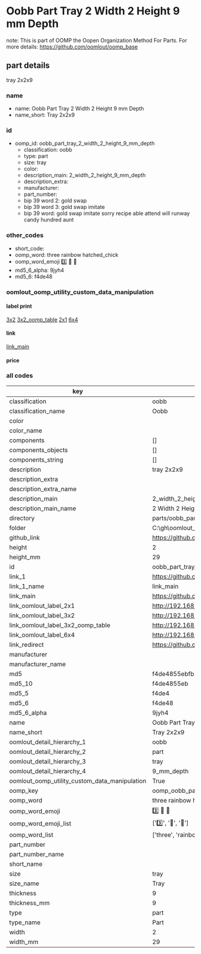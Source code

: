 # Oobb Part Tray 2 Width 2 Height 9 mm Depth  

note: This is part of OOMP the Oopen Organization Method For Parts. For more details: https://github.com/oomlout/oomp_base

##  part details
  



tray 2x2x9



### name
* name: Oobb Part Tray 2 Width 2 Height 9 mm Depth
* name_short: Tray 2x2x9 
### id
* oomp_id: oobb_part_tray_2_width_2_height_9_mm_depth
  * classification: oobb
  * type: part
  * size: tray
  * color: 
  * description_main: 2_width_2_height_9_mm_depth
  * description_extra: 
  * manufacturer: 
  * part_number: 
  * bip 39 word 2: gold swap
  * bip 39 word 3: gold swap imitate
  * bip 39 word: gold swap imitate sorry recipe able attend will runway candy hundred aunt

### other_codes
* short_code: 
* oomp_word: three rainbow hatched_chick
* oomp_word_emoji :three: :rainbow: :hatched_chick:
* md5_6_alpha: 9jyh4
* md5_6: f4de48






### oomlout_oomp_utility_custom_data_manipulation
#### label print
[3x2](http://192.168.1.245:1112/?label=oomp%209jyh4)
[3x2_oomp_table](http://192.168.1.108:1112/?label=oomp%209jyh4)
[2x1](http://192.168.1.242:1112/?label=oomp%209jyh4)
[6x4](http://192.168.1.55:1112/?label=oomp%209jyh4)    

#### link

[link_main](https://github.com/oomlout/oomlout_oobb_version_4_generated_parts/tree/main/navigation_oomp/oobb/part/tray/2_width_2_height_9_mm_depth/part)                              

#### price







### all codes 
| key | value |  
| --- | --- |  
| classification | oobb |  
| classification_name | Oobb |  
| color |  |  
| color_name |  |  
| components | [] |  
| components_objects | [] |  
| components_string | [] |  
| description | tray 2x2x9 |  
| description_extra |  |  
| description_extra_name |  |  
| description_main | 2_width_2_height_9_mm_depth |  
| description_main_name | 2 Width 2 Height 9 mm Depth |  
| directory | parts/oobb_part_tray_2_width_2_height_9_mm_depth |  
| folder | C:\gh\oomlout_oobb_version_4_generated_parts\parts\oobb_part_tray_2_width_2_height_9_mm_depth |  
| github_link | https://github.com/oomlout/oomlout_oomp_part_src/tree/main/parts/oobb_part_tray_2_width_2_height_9_mm_depth |  
| height | 2 |  
| height_mm | 29 |  
| id | oobb_part_tray_2_width_2_height_9_mm_depth |  
| link_1 | https://github.com/oomlout/oomlout_oobb_version_4_generated_parts/tree/main/navigation_oomp/oobb/part/tray/2_width_2_height_9_mm_depth/part |  
| link_1_name | link_main |  
| link_main | https://github.com/oomlout/oomlout_oobb_version_4_generated_parts/tree/main/navigation_oomp/oobb/part/tray/2_width_2_height_9_mm_depth/part |  
| link_oomlout_label_2x1 | http://192.168.1.242:1112/?label=oomp%209jyh4 |  
| link_oomlout_label_3x2 | http://192.168.1.245:1112/?label=oomp%209jyh4 |  
| link_oomlout_label_3x2_oomp_table | http://192.168.1.108:1112/?label=oomp%209jyh4 |  
| link_oomlout_label_6x4 | http://192.168.1.55:1112/?label=oomp%209jyh4 |  
| link_redirect | https://github.com/oomlout/oomlout_oobb_version_4_generated_parts/tree/main/parts/oobb_tray_02_02_09 |  
| manufacturer |  |  
| manufacturer_name |  |  
| md5 | f4de4855ebfb21d00159dcf6e2f6d322 |  
| md5_10 | f4de4855eb |  
| md5_5 | f4de4 |  
| md5_6 | f4de48 |  
| md5_6_alpha | 9jyh4 |  
| name | Oobb Part Tray 2 Width 2 Height 9 mm Depth |  
| name_short | Tray 2x2x9  |  
| oomlout_detail_hierarchy_1 | oobb |  
| oomlout_detail_hierarchy_2 | part |  
| oomlout_detail_hierarchy_3 | tray |  
| oomlout_detail_hierarchy_4 | 9_mm_depth |  
| oomlout_oomp_utility_custom_data_manipulation | True |  
| oomp_key | oomp_oobb_part_tray_2_width_2_height_9_mm_depth |  
| oomp_word | three rainbow hatched_chick |  
| oomp_word_emoji | :three: :rainbow: :hatched_chick: |  
| oomp_word_emoji_list | [':three:', ':rainbow:', ':hatched_chick:'] |  
| oomp_word_list | ['three', 'rainbow', 'hatched_chick'] |  
| part_number |  |  
| part_number_name |  |  
| short_name |  |  
| size | tray |  
| size_name | Tray |  
| thickness | 9 |  
| thickness_mm | 9 |  
| type | part |  
| type_name | Part |  
| width | 2 |  
| width_mm | 29 |  
